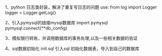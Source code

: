 1、python 日志类封装，解决了重复写日志的问题
use: from log import Logger
logger = Logger.getLog()

2、引入pymysql的链接mysql数据库
import pymysql  pymysql.connect(**db_config)

3、模拟银行转账，并调用数据库的事务处理,以及一些相关数据的验证

4、sql数据初始化 init.sql 引入sql 初始化数据表，导入到自己的数据库
